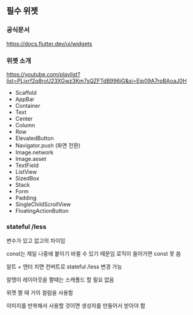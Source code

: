 ## 필수 위젯

### 공식문서
https://docs.flutter.dev/ui/widgets

### 위젯 소개
https://youtube.com/playlist?list=PLjxrf2q8roU23XGwz3Km7sQZFTdB996iG&si=Ejp09A7rpBAoaJ0H

- Scaffold
- AppBar
- Container
- Text
- Center
- Column
- Row
- ElevatedButton
- Navigator.push (화면 전환)
- Image.network
- Image.asset
- TextField
- ListView
- SizedBox
- Stack
- Form
- Padding
- SingleChildScrollView
- FloatingActionButton

### stateful /less
변수가 있고 없고의 차이임

const는 제일 나중에 붙이기 바뀔 수 있기 때문임
로직이 들어가면 const 못 씀

알트 + 엔터 치면 컨버트로 stateful /less 변경 가능 

알맹이 레이아웃을 짤때는 스캐폴드 할 필요 없음

위젯 짤 때 거의 컬럼을 사용함

이미지를 반복해서 사용할 것이면 생성자를 만들어서 받아야 함
